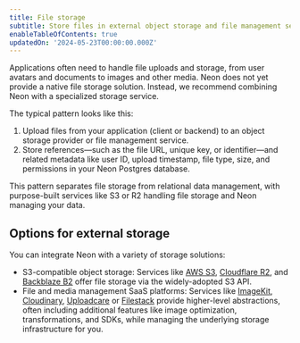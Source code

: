 ```yaml
---
title: File storage
subtitle: Store files in external object storage and file management services and track metadata in Neon
enableTableOfContents: true
updatedOn: '2024-05-23T00:00:00.000Z'
---
```


Applications often need to handle file uploads and storage, from user avatars and documents to images and other media. Neon does not yet provide a native file storage solution. Instead, we recommend combining Neon with a specialized storage service.

The typical pattern looks like this:

1. Upload files from your application (client or backend) to an object storage provider or file management service.
2. Store references—such as the file URL, unique key, or identifier—and related metadata like user ID, upload timestamp, file type, size, and permissions in your Neon Postgres database.

This pattern separates file storage from relational data management, with purpose-built services like S3 or R2 handling file storage and Neon managing your data.

## Options for external storage

You can integrate Neon with a variety of storage solutions:

- S3-compatible object storage: Services like [AWS S3](https://aws.amazon.com/pm/serv-s3/), [Cloudflare R2](https://www.cloudflare.com/en-in/developer-platform/products/r2/), and [Backblaze B2](https://www.backblaze.com/cloud-storage) offer file storage via the widely-adopted S3 API.
- File and media management SaaS platforms: Services like [ImageKit](https://imagekit.io/), [Cloudinary](https://cloudinary.com/), [Uploadcare](https://uploadcare.com/) or [Filestack](https://www.filestack.com/) provide higher-level abstractions, often including additional features like image optimization, transformations, and SDKs, while managing the underlying storage infrastructure for you.

<TechCards>

<a href="/docs/guides/aws-s3" title="AWS S3" description="Upload files to AWS S3 and store metadata in Neon" icon="aws-s3-bucket"></a>

<a href="/docs/guides/cloudflare-r2" title="Cloudflare R2" description="Upload files to Cloudflare R2 and store metadata in Neon" icon="cloudflare"></a>

<a href="/docs/guides/cloudinary" title="Cloudinary" description="Upload files to Cloudinary and store metadata in Neon" icon="cloudinary"></a>

<a href="/docs/guides/imagekit" title="ImageKit" description="Upload files to ImageKit and store metadata in Neon" icon="imagekit"></a>

<a href="/docs/guides/uploadcare" title="Uploadcare" description="Upload files to Uploadcare and store metadata in Neon" icon="uploadcare"></a>

</TechCards>

<NeedHelp/>
